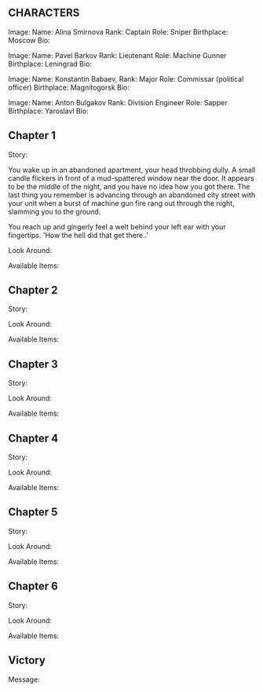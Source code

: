CHARACTERS
----------

Image:
Name: Alina Smirnova
Rank: Captain
Role: Sniper
Birthplace: Moscow
Bio: 

Image: 
Name: Pavel Barkov
Rank: Lieutenant
Role: Machine Gunner
Birthplace: Leningrad
Bio:

Image:
Name: Konstantin Babaev,
Rank: Major
Role: Commissar (political officer)
Birthplace: Magnitogorsk
Bio:


Image: 
Name: Anton Bulgakov
Rank: Division Engineer 
Role: Sapper
Birthplace: Yaroslavl
Bio:


Chapter 1
---------

Story:

You wake up in an abandoned apartment, your head throbbing dully. A small candle flickers in front of a mud-spattered window near the door. It appears to be the middle of the night, and you have no idea how you got there. The last thing you remember is advancing through an abandoned city street with your unit when a burst of machine gun fire rang out through the night, slamming you to the ground. 

You reach up and gingerly feel a welt behind your left ear with your fingertips. 'How the hell did that get there..'

Look Around:

Available Items:


Chapter 2
---------

Story:

Look Around:

Available Items:

Chapter 3
---------

Story: 

Look Around:

Available Items:

Chapter 4
---------

Story: 

Look Around:

Available Items:

Chapter 5
---------

Story:

Look Around:

Available Items:

Chapter 6
---------

Story:

Look Around:

Available Items:

Victory
-------

Message:


